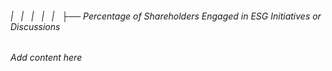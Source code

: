 ###### |   |   |   |   |   ├── Percentage of Shareholders Engaged in ESG Initiatives or Discussions

*Add content here*